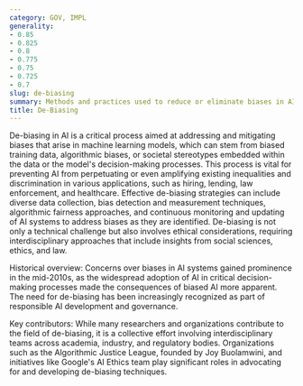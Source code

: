 ```yaml
---
category: GOV, IMPL
generality:
- 0.85
- 0.825
- 0.8
- 0.775
- 0.75
- 0.725
- 0.7
slug: de-biasing
summary: Methods and practices used to reduce or eliminate biases in AI systems, aiming to make the systems more fair, equitable, and representative of diverse populations.
title: De-Biasing
---
```


De-biasing in AI is a critical process aimed at addressing and mitigating biases that arise in machine learning models, which can stem from biased training data, algorithmic biases, or societal stereotypes embedded within the data or the model's decision-making processes. This process is vital for preventing AI from perpetuating or even amplifying existing inequalities and discrimination in various applications, such as hiring, lending, law enforcement, and healthcare. Effective de-biasing strategies can include diverse data collection, bias detection and measurement techniques, algorithmic fairness approaches, and continuous monitoring and updating of AI systems to address biases as they are identified. De-biasing is not only a technical challenge but also involves ethical considerations, requiring interdisciplinary approaches that include insights from social sciences, ethics, and law.

Historical overview: Concerns over biases in AI systems gained prominence in the mid-2010s, as the widespread adoption of AI in critical decision-making processes made the consequences of biased AI more apparent. The need for de-biasing has been increasingly recognized as part of responsible AI development and governance.

Key contributors: While many researchers and organizations contribute to the field of de-biasing, it is a collective effort involving interdisciplinary teams across academia, industry, and regulatory bodies. Organizations such as the Algorithmic Justice League, founded by Joy Buolamwini, and initiatives like Google's AI Ethics team play significant roles in advocating for and developing de-biasing techniques.